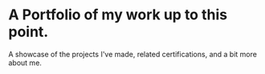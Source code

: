 # A Portfolio of my work up to this point.

A showcase of the projects I've made, related certifications, and a bit more about me.
